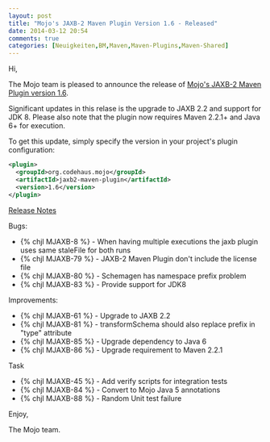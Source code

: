 ```yaml
---
layout: post
title: "Mojo's JAXB-2 Maven Plugin Version 1.6 - Released"
date: 2014-03-12 20:54
comments: true
categories: [Neuigkeiten,BM,Maven,Maven-Plugins,Maven-Shared]
---
```

Hi,

The Mojo team is pleased to announce the release of 
[Mojo's JAXB-2 Maven Plugin version 1.6](http://mojo.codehaus.org/jaxb2-maven-plugin/).


Significant updates in this relase is the upgrade to JAXB 2.2 and support for JDK 8. 
Please also note that the plugin now requires Maven 2.2.1+ and Java 6+ for execution.


To get this update, simply specify the version in your project's plugin configuration:

``` xml
<plugin>
  <groupId>org.codehaus.mojo</groupId>
  <artifactId>jaxb2-maven-plugin</artifactId>
  <version>1.6</version>
</plugin>
```

[Release Notes](http://jira.codehaus.org/secure/ReleaseNote.jspa?projectId=11699&version=18747)

<!-- more -->


Bugs:

 * {% chjl MJAXB-8 %} - When having multiple executions the jaxb plugin uses same staleFile for both runs
 * {% chjl MJAXB-79 %} - JAXB-2 Maven Plugin don't include the license file
 * {% chjl MJAXB-80 %} - Schemagen has namespace prefix problem
 * {% chjl MJAXB-83 %} - Provide support for JDK8

Improvements:

 * {% chjl MJAXB-61 %} - Upgrade to JAXB 2.2
 * {% chjl MJAXB-81 %} - transformSchema should also replace prefix in "type" attribute
 * {% chjl MJAXB-85 %} - Upgrade dependency to Java 6
 * {% chjl MJAXB-86 %} - Upgrade requirement to Maven 2.2.1

Task

 * {% chjl MJAXB-45 %} - Add verify scripts for integration tests
 * {% chjl MJAXB-84 %} - Convert to Mojo Java 5 annotations
 * {% chjl MJAXB-88 %} - Random Unit test failure


Enjoy,

The Mojo team.
